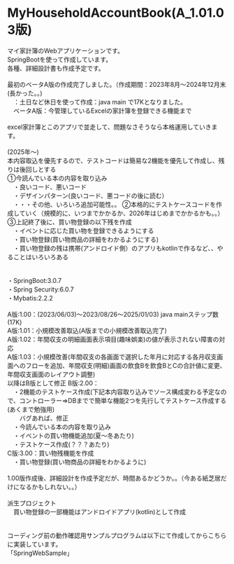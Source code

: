 # MyHouseholdAccountBook(A_1.01.03版)
マイ家計簿のWebアプリケーションです。<br>
SpringBootを使って作成しています。<br>
各種、詳細設計書も作成予定です。<br>
<br>
最初のベータA版の作成完了しました。（作成期間：2023年8月～2024年12月末(長かった。。)<br>
　：土日など休日を使って作成：java main で17Kとなりました。<br>
　ベータA版：今管理しているExcelの家計簿を登録できる機能まで<br>
<br>
 excel家計簿とこのアプリで並走して、問題なさそうなら本格運用していきます。<br>
 <br>
(2025年～)<br>
本内容取込を優先するので、テストコードは簡易な2機能を優先して作成し、残りは後回しとする<br>
①今読んでいる本の内容を取り込み<br>
　・良いコード、悪いコード<br>
　・デザインパターン(良いコード、悪コードの後に読む）<br>
　・・・その他、いろいろ追加可能性。。
②本格的にテストケースコードを作成していく（規模的に、いつまでかかるか、2026年はじめまでかかるかも。。）<br>
③上記終了後に、買い物登録の以下残を作成<br>
　・イベントに応じた買い物を登録できるようにする<br>
　・買い物登録(買い物商品の詳細をわかるようにする)<br>
　・買い物登録の残は携帯(アンドロイド側）のアプリもkotlinで作るなど、、やることはいろいろある<br>
<br>
<br>
・SpringBoot:3.0.7<br>
・Spring Security:6.0.7<br>
・Mybatis:2.2.2<br>
<br>
A版:1.00：(2023/06/03)～2023/08/26～2025/01/03) java mainステップ数(17K)<br>
A版:1.01：小規模改善取込(A版までの小規模改善取込完了)<br>
A版:1.02：年間収支の明細画面表示項目(趣味娯楽)の値が表示されない障害の対応<br>
A版:1.03：小規模改善(年間収支の各画面で選択した年月に対応する各月収支画面へのフローを追加、年間収支(明細)画面の飲食Bを飲食BとCの合計値に変更、年間収支画面のレイアウト調整)<br>
以降はB版として修正
B版:2.00：<br>
　・2機能のテストケース作成(下記本内容取り込みでソース構成変わる予定なので、コントローラー⇒DBまでで簡単な機能2つを先行してテストケース作成する(あくまで勉強用)<br>
　　バグあれば、修正<br>
　・今読んでいる本の内容を取り込み<br>
　・イベントの買い物機能追加(夏～冬あたり)<br>
　・テストケース作成(？？？あたり)<br>
C版:3.00：買い物残機能を作成<br>
　・買い物登録(買い物商品の詳細をわかるように)<br>
<br>
1.00版作成後、詳細設計を作成予定だが、時間あるかどうか。。（今ある紙芝居だけになるかもしれない。。）<br>
<br>
派生プロジェクト<br>
　買い物登録の一部機能はアンドロイドアプリ(kotlin)として作成<br>
<br>
<br>
コーディング前の動作確認用サンプルプログラムは以下にて作成してからこちらに実装しています。<br>
「SpringWebSample」<br>
<br>
